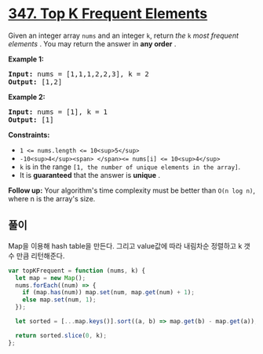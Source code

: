 # [347. Top K Frequent Elements](https://leetcode.com/problems/top-k-frequent-elements/)

Given an integer array `nums` and an integer `k`, return _the_ `k` _most frequent elements_ . You may return the answer in **any order** .

**Example 1:**

<pre><strong>Input:</strong> nums = [1,1,1,2,2,3], k = 2
<strong>Output:</strong> [1,2]
</pre>

**Example 2:**

<pre><strong>Input:</strong> nums = [1], k = 1
<strong>Output:</strong> [1]
</pre>

**Constraints:**

- `1 <= nums.length <= 10<sup>5</sup>`
- `-10<sup>4</sup><span> </span><= nums[i] <= 10<sup>4</sup>`
- `k` is in the range `[1, the number of unique elements in the array]`.
- It is **guaranteed** that the answer is **unique** .

**Follow up:** Your algorithm's time complexity must be better than `O(n log n)`, where n is the array's size.

## 풀이

Map을 이용해 hash table을 만든다. 그리고 value값에 따라 내림차순 정렬하고 k 갯수 만큼 리턴해준다.

```javascript
var topKFrequent = function (nums, k) {
  let map = new Map();
  nums.forEach((num) => {
    if (map.has(num)) map.set(num, map.get(num) + 1);
    else map.set(num, 1);
  });

  let sorted = [...map.keys()].sort((a, b) => map.get(b) - map.get(a));

  return sorted.slice(0, k);
};
```
